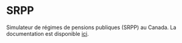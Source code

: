 # SRPP
Simulateur de régimes de pensions publiques (SRPP) au Canada. 
La documentation est disponible [ici](https://creei-models.github.io/srpp/index.html).
